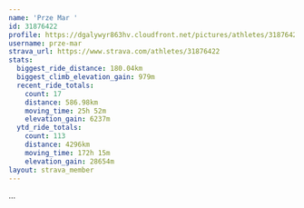 ```yaml
---
name: 'Prze Mar '
id: 31876422
profile: https://dgalywyr863hv.cloudfront.net/pictures/athletes/31876422/22548952/4/large.jpg
username: prze-mar
strava_url: https://www.strava.com/athletes/31876422
stats:
  biggest_ride_distance: 180.04km
  biggest_climb_elevation_gain: 979m
  recent_ride_totals:
    count: 17
    distance: 586.98km
    moving_time: 25h 52m
    elevation_gain: 6237m
  ytd_ride_totals:
    count: 113
    distance: 4296km
    moving_time: 172h 15m
    elevation_gain: 28654m
layout: strava_member
--- 
```

...
